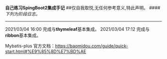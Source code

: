 **自己练习SpingBoot2集成手记**
##仅自我取悦,无任何参考意义,特此声明。
####_下列为阶段日志。_

---
2021/03/04 16:00 完成与**thymeleaf**基本集成。
2021/03/04 17:12 完成与**ribbon**基本集成。


Mybatis-plus 官方文档：https://baomidou.com/guide/quick-start.html#%E9%85%8D%E7%BD%AE


